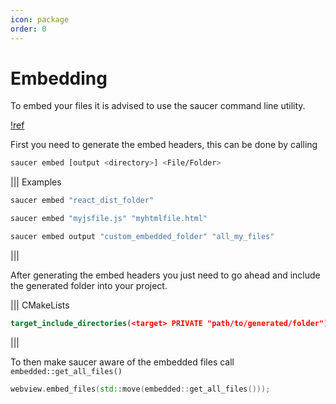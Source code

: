 ```yaml
---
icon: package
order: 0
---
```


# Embedding

To embed your files it is advised to use the saucer command line utility.

[!ref](../Installation.md#saucer-cli)

First you need to generate the embed headers, this can be done by calling
```bash
saucer embed [output <directory>] <File/Folder>
```

||| Examples
```bash
saucer embed "react_dist_folder"
```
```bash
saucer embed "myjsfile.js" "myhtmlfile.html" 
```
```bash
saucer embed output "custom_embedded_folder" "all_my_files"
```
|||

After generating the embed headers you just need to go ahead and include the generated folder into your project.

||| CMakeLists
```cmake
target_include_directories(<target> PRIVATE "path/to/generated/folder")
```
|||

To then make saucer aware of the embedded files call `embedded::get_all_files()`

```cpp
webview.embed_files(std::move(embedded::get_all_files()));
```